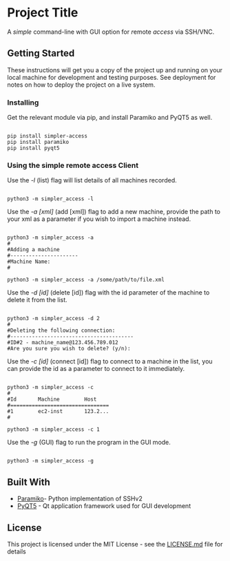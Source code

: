 # Project Title

A *simple* command-line with GUI option for *r*emote *access* via SSH/VNC.

## Getting Started

These instructions will get you a copy of the project up and running on your local machine for development and testing purposes. See deployment for notes on how to deploy the project on a live system.

### Installing

Get the relevant module via pip, and install Paramiko and PyQT5 as well.

```

pip install simpler-access
pip install paramiko
pip install pyqt5

```

### Using the simple remote access Client

Use the *-l* (list) flag will list details of all machines recorded.

```

python3 -m simpler_access -l

```

Use the *-a [xml]* (add [xml]) flag to add a new machine, provide the path to your xml as a parameter if you wish to import a machine instead.

```

python3 -m simpler_access -a
#
#Adding a machine
#----------------------
#Machine Name:
#

python3 -m simpler_access -a /some/path/to/file.xml

``` 

Use the *-d [id]* (delete [id]) flag with the id parameter of the machine to delete it from the list.

```

python3 -m simpler_access -d 2
#
#Deleting the following connection:
#----------------------------------------
#ID#2 - machine_name@123.456.789.012
#Are you sure you wish to delete? (y/n): 

``` 

Use the *-c [id]* (connect [id]) flag to connect to a machine in the list, you can provide the id as a parameter to connect to it immediately.

```

python3 -m simpler_access -c
#
#Id       Machine        Host
#================================
#1        ec2-inst       123.2...
#

python3 -m simpler_access -c 1

```

Use the *-g* (GUI) flag to run the program in the GUI mode.

```

python3 -m simpler_access -g

```


## Built With

* [Paramiko](http://www.paramiko.org/)- Python implementation of SSHv2
* [PyQT5](https://www.riverbankcomputing.com/static/Docs/PyQt5/) - Qt application framework used for GUI development

## License

This project is licensed under the MIT License - see the [LICENSE.md](LICENSE.md) file for details
